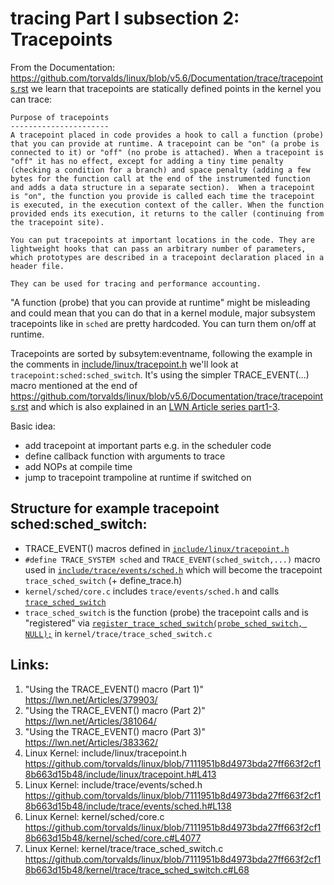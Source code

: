 tracing Part I subsection 2:  Tracepoints
================================================================================

From the Documentation: https://github.com/torvalds/linux/blob/v5.6/Documentation/trace/tracepoints.rst we learn that tracepoints are statically defined points in the kernel you can trace:

```
Purpose of tracepoints
----------------------
A tracepoint placed in code provides a hook to call a function (probe)
that you can provide at runtime. A tracepoint can be "on" (a probe is
connected to it) or "off" (no probe is attached). When a tracepoint is
"off" it has no effect, except for adding a tiny time penalty
(checking a condition for a branch) and space penalty (adding a few
bytes for the function call at the end of the instrumented function
and adds a data structure in a separate section).  When a tracepoint
is "on", the function you provide is called each time the tracepoint
is executed, in the execution context of the caller. When the function
provided ends its execution, it returns to the caller (continuing from
the tracepoint site).

You can put tracepoints at important locations in the code. They are
lightweight hooks that can pass an arbitrary number of parameters,
which prototypes are described in a tracepoint declaration placed in a
header file.

They can be used for tracing and performance accounting.
```

"A function (probe) that you can provide at runtime" might be misleading and could mean that you can do that in a kernel module, major subsystem tracepoints like in `sched` are pretty hardcoded. You can turn them on/off at runtime.

Tracepoints are sorted by subsytem:eventname, following the example in the comments in [include/linux/tracepoint.h](#tracepoint.h) we'll look at `tracepoint:sched:sched_switch`. It's using the simpler TRACE_EVENT(...) macro mentioned at the end of https://github.com/torvalds/linux/blob/v5.6/Documentation/trace/tracepoints.rst and which is also explained in an [LWN Article series part1-3](#LWN_trace_event).


Basic idea:
* add tracepoint at important parts e.g. in the scheduler code
* define callback function with arguments to trace
* add NOPs at compile time
* jump to tracepoint trampoline at runtime if switched on

## Structure for example tracepoint sched:sched_switch: 

* TRACE_EVENT() macros defined in [`include/linux/tracepoint.h`](#tracepoint.h)
* `#define TRACE_SYSTEM sched` and `TRACE_EVENT(sched_switch,...)` macro used in [`include/trace/events/sched.h`](#sched.h) which will become the tracepoint `trace_sched_switch` (+ define_trace.h)
* `kernel/sched/core.c` includes `trace/events/sched.h` and calls [`trace_sched_switch`](#core.c)
* `trace_sched_switch` is the function (probe) the tracepoint calls and is "registered" via [`register_trace_sched_switch(probe_sched_switch, NULL);`](#trace_sched_switch.c)  in `kernel/trace/trace_sched_switch.c`



## Links:

1. <a name="LWN_trace_event"></a> "Using the TRACE_EVENT() macro (Part 1)" https://lwn.net/Articles/379903/
1. <a name="LWN_trace_event2"></a> "Using the TRACE_EVENT() macro (Part 2)" https://lwn.net/Articles/381064/
1. <a name="LWN_trace_event3"></a> "Using the TRACE_EVENT() macro (Part 3)" https://lwn.net/Articles/383362/ 
1. <a name="tracepoint.h"></a> Linux Kernel: include/linux/tracepoint.h https://github.com/torvalds/linux/blob/7111951b8d4973bda27ff663f2cf18b663d15b48/include/linux/tracepoint.h#L413
1. <a name="sched.h"></a> Linux Kernel: include/trace/events/sched.h https://github.com/torvalds/linux/blob/7111951b8d4973bda27ff663f2cf18b663d15b48/include/trace/events/sched.h#L138
1. <a name="core.c"></a> Linux Kernel: kernel/sched/core.c https://github.com/torvalds/linux/blob/7111951b8d4973bda27ff663f2cf18b663d15b48/kernel/sched/core.c#L4077
1. <a name="trace_sched_switch.c"></a> Linux Kernel: kernel/trace/trace_sched_switch.c https://github.com/torvalds/linux/blob/7111951b8d4973bda27ff663f2cf18b663d15b48/kernel/trace/trace_sched_switch.c#L68


